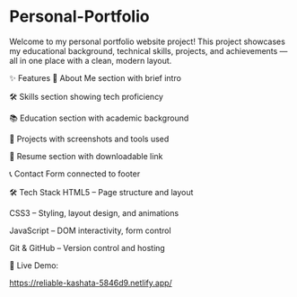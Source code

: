 # Personal-Portfolio

Welcome to my personal portfolio website project! This project showcases my educational background, technical skills, projects, and achievements — all in one place with a clean, modern layout.

✨ Features
👤 About Me section with brief intro

🛠️ Skills section showing tech proficiency

📚 Education section with academic background

💼 Projects with screenshots and tools used

📄 Resume section with downloadable link

📞 Contact Form connected to footer



🛠️ Tech Stack
HTML5 – Page structure and layout

CSS3 – Styling, layout design, and animations

JavaScript – DOM interactivity, form control

Git & GitHub – Version control and hosting





🔗 Live Demo:

https://reliable-kashata-5846d9.netlify.app/
